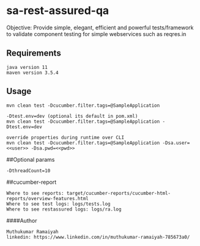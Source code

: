 # sa-rest-assured-qa

Objective: Provide simple, elegant, efficient and powerful tests/framework to validate component testing for simple webservices such as 
reqres.in

## Requirements
```commandline
java version 11
maven version 3.5.4
```

## Usage
```commandline
mvn clean test -Dcucumber.filter.tags=@SampleApplication

-Dtest.env=dev (optional its default in pom.xml)
mvn clean test -Dcucumber.filter.tags=@SampleApplication -Dtest.env=dev

override properties during runtime over CLI
mvn clean test -Dcucumber.filter.tags=@SampleApplication -Dsa.user=<<user>> -Dsa.pwd=<<pwd>>
```

##Optional params
```commandline
-DthreadCount=10
```

##cucumber-report
```commandline
Where to see reports: target/cucumber-reports/cucumber-html-reports/overview-features.html
Where to see test logs: logs/tests.log
Where to see restassured logs: logs/ra.log
```

####Author
```commandline
Muthukumar Ramaiyah
linkedin: https://www.linkedin.com/in/muthukumar-ramaiyah-785673a0/ 
```

[comment]: <> (RestAssured specific)
<!--https://techbeacon.com/app-dev-testing/how-perform-api-testing-rest-assured?amp-->
[comment]: <> (https://github.com/rest-assured/rest-assured/wiki/Usage)
[comment]: <> (https://www.guru99.com/rest-assured.html)
[comment]: <> (https://testautomationu.applitools.com/automating-your-api-tests-with-rest-assured/)

[comment]: <> (Sample Applications)
[comment]: <> (http://ergast.com/mrd/)
[comment]: <> (https://github.com/json-path/JsonPath)

[comment]: <> (Matchers)
[comment]: <> (http://hamcrest.org/JavaHamcrest/javadoc/2.2/)
[comment]: <> (https://stackoverflow.com/questions/51130241/test-if-an-array-contains-an-element-from-another-array-with-hamcrest)
[comment]: <> (https://www.journaldev.com/21501/rest-assured-tutorial)
[comment]: <> (https://www.baeldung.com/rest-assured-response)

[comment]: <> (JsonPath Specifics)
[comment]: <> (https://support.smartbear.com/alertsite/docs/monitors/api/endpoint/jsonpath.html)
[comment]: <> (https://github.com/json-path/JsonPath)
[comment]: <> ($.data[?&#40;@.email =~ /.*el.*/i&#41;])
[comment]: <> ($.data[?&#40;@.first_name =~ /E.*/i&#41;])
[comment]: <> ($.data[?&#40;!&#40;@.first_name =~ /E.*/i&#41;&#41;])
[comment]: <> (@.data[*].email)
[comment]: <> (https://www.youtube.com/watch?v=dLJBVCxnziM)
[comment]: <> (https://stackoverflow.com/questions/12585968/how-to-filter-by-string-in-jsonpath)
[comment]: <> (https://rows.com/docs/filtering-with-jsonpath)
[comment]: <> (https://support.smartbear.com/alertsite/docs/monitors/api/endpoint/jsonpath.html)
[comment]: <> (https://docs.oracle.com/cd/E60058_01/PDF/8.0.8.x/8.0.8.0.0/PMF_HTML/JsonPath_Expressions.htm)
[comment]: <> (https://docs.hevodata.com/sources/sdk-&-streaming/rest-api/writing-jsonpath-expressions/)
[comment]: <> (http://jsonpath.herokuapp.com/?path=$..book[?&#40;@.author%20=~%20/.*REES/i&#41;])